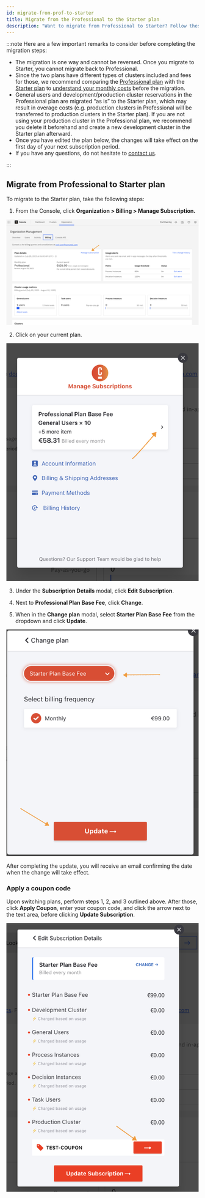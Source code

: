 ```yaml
---
id: migrate-from-prof-to-starter
title: Migrate from the Professional to the Starter plan
description: "Want to migrate from Professional to Starter? Follow these steps."
---
```


:::note
Here are a few important remarks to consider before completing the migration steps:

- The migration is one way and cannot be reversed. Once you migrate to Starter, you cannot migrate back to Professional.
- Since the two plans have different types of clusters included and fees for those, we recommend comparing the [Professional plan](https://camunda.com/blog/2023/05/camunda-professional-edition-accelerate-projects/) with the [Starter plan](https://camunda.com/blog/2023/09/camunda-starter/) to [understand your monthly costs](https://camunda.com/pricing/starter-plan-price-calculator/) before the migration.
- General users and development/production cluster reservations in the Professional plan are migrated “as is” to the Starter plan, which may result in overage costs (e.g. production clusters in Professional will be transferred to production clusters in the Starter plan). If you are not using your production cluster in the Professional plan, we recommend you delete it beforehand and create a new development cluster in the Starter plan afterward.
- Once you have edited the plan below, the changes will take effect on the first day of your next subscription period.
- If you have any questions, do not hesitate to [contact us](/reference/contact.md).

:::

## Migrate from Professional to Starter plan

To migrate to the Starter plan, take the following steps:

1. From the Console, click **Organization > Billing > Manage Subscription.**

![console manage subscription](./img/cc-entrypoint.png)

2. Click on your current plan.

![console click current plan](./img/console-retrieve-plan.png)

3. Under the **Subscription Details** modal, click **Edit Subscription**.

4. Next to **Professional Plan Base Fee**, click **Change**.

5. When in the **Change plan** modal, select **Starter Plan Base Fee** from the dropdown and click **Update**.

![console switch and update plan](./img/console-switch-update-plan.png)

After completing the update, you will receive an email confirming the date when the change will take effect.

### Apply a coupon code

Upon switching plans, perform steps 1, 2, and 3 outlined above. After those, click **Apply Coupon**, enter your coupon code, and click the arrow next to the text area, before clicking **Update Subscription**.

![redeem coupon code](./img/console_redeem_coupon_code.png)
